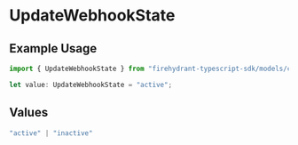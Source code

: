 # UpdateWebhookState

## Example Usage

```typescript
import { UpdateWebhookState } from "firehydrant-typescript-sdk/models/components";

let value: UpdateWebhookState = "active";
```

## Values

```typescript
"active" | "inactive"
```
